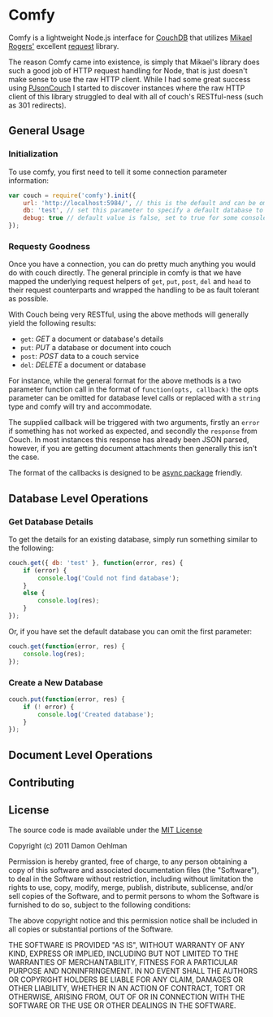 # Comfy 

Comfy is a lightweight Node.js interface for [CouchDB](http://couchdb.apache.org/) that utilizes [Mikael Rogers'](https://github.com/mikeal) excellent [request](https://github.com/mikeal/request) library. 

The reason Comfy came into existence, is simply that Mikael's library does such a good job of HTTP request handling for Node, that is just doesn't make sense to use the raw HTTP client.  While I had some great success using [PJsonCouch](https://github.com/landeiro/PJsonCouch) I started to discover instances where the raw HTTP client of this library struggled to deal with all of couch's RESTful-ness (such as 301 redirects).

## General Usage

### Initialization

To use comfy, you first need to tell it some connection parameter information:

```js
var couch = require('comfy').init({
	url: 'http://localhost:5984/', // this is the default and can be omitted for local databases
	db: 'test', // set this parameter to specify a default database to use
	debug: true // default value is false, set to true for some console.logging
});
```

### Requesty Goodness

Once you have a connection, you can do pretty much anything you would do with couch directly.  The general principle in comfy is that we have mapped the underlying request helpers of `get`, `put`, `post`, `del` and `head` to their request counterparts and wrapped the handling to be as fault tolerant as possible.

With Couch being very RESTful, using the above methods will generally yield the following results:

- `get`: _GET_ a document or database's details
- `put`: _PUT_ a database or document into couch
- `post`: _POST_ data to a couch service
- `del`: _DELETE_ a document or database

For instance, while the general format for the above methods is a two parameter function call in the format of `function(opts, callback)` the opts parameter can be omitted for database level calls or replaced with a `string` type and comfy will try and accommodate.

The supplied callback will be triggered with two arguments, firstly an `error` if something has not worked as expected, and secondly the `response` from Couch.  In most instances this response has already been JSON parsed, however, if you are getting document attachments then generally this isn't the case.

The format of the callbacks is designed to be [async package](https://github.com/caolan/async) friendly.

## Database Level Operations

### Get Database Details

To get the details for an existing database, simply run something similar to the following:

```js
couch.get({ db: 'test' }, function(error, res) {
	if (error) {
		console.log('Could not find database');
	}
	else {
		console.log(res);
	}
});
```

Or, if you have set the default database you can omit the first parameter:

```js
couch.get(function(error, res) {
	console.log(res);
});
```

### Create a New Database

```js
couch.put(function(error, res) {
	if (! error) {
		console.log('Created database');
	}
});
```

## Document Level Operations

## Contributing

## License

The source code is made available under the [MIT License](http://www.opensource.org/licenses/mit-license.php)

Copyright (c) 2011 Damon Oehlman

Permission is hereby granted, free of charge, to any person obtaining a copy of this software and associated documentation files (the "Software"), to deal in the Software without restriction, including without limitation the rights to use, copy, modify, merge, publish, distribute, sublicense, and/or sell copies of the Software, and to permit persons to whom the Software is furnished to do so, subject to the following conditions:

The above copyright notice and this permission notice shall be included in all copies or substantial portions of the Software.

THE SOFTWARE IS PROVIDED "AS IS", WITHOUT WARRANTY OF ANY KIND, EXPRESS OR IMPLIED, INCLUDING BUT NOT LIMITED TO THE WARRANTIES OF MERCHANTABILITY, FITNESS FOR A PARTICULAR PURPOSE AND NONINFRINGEMENT. IN NO EVENT SHALL THE AUTHORS OR COPYRIGHT HOLDERS BE LIABLE FOR ANY CLAIM, DAMAGES OR OTHER LIABILITY, WHETHER IN AN ACTION OF CONTRACT, TORT OR OTHERWISE, ARISING FROM, OUT OF OR IN CONNECTION WITH THE SOFTWARE OR THE USE OR OTHER DEALINGS IN THE SOFTWARE.